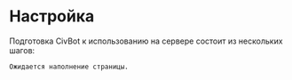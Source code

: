 # Настройка

Подготовка CivBot к использованию на сервере состоит из нескольких шагов:

    Ожидается наполнение страницы.